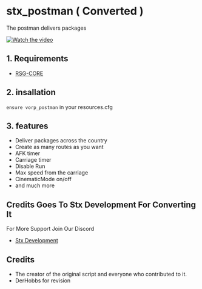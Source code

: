 # stx_postman ( Converted )
The postman delivers packages

[![Watch the video](https://i.ibb.co/89Cq9B5/Screenshot-2023-07-18-022442.png)](https://streamable.com/t0hhwx)

## 1. Requirements

- [RSG-CORE](https://github.com/Rexshack-RedM/rsg-core)

## 2. insallation
`ensure vorp_postman` in your resources.cfg

## 3. features
- Deliver packages across the country
- Create as many routes as you want
- AFK timer
- Carriage timer
- Disable Run
- Max speed from the carriage
- CinematicMode on/off
- and much more

## Credits Goes To Stx Development For Converting It

For More Support Join Our Discord 

* [Stx Development](https://discord.gg/pTq4D5DkFD)

## Credits
- The creator of the original script and everyone who contributed to it.
- DerHobbs for revision


